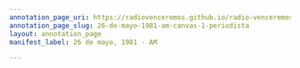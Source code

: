 ```yaml
---
annotation_page_uri: https://radiovenceremos.github.io/radio-venceremos-espanol/annotations/26-de-mayo-1981-am-canvas-1-periodista.json
annotation_page_slug: 26-de-mayo-1981-am-canvas-1-periodista
layout: annotation_page
manifest_label: 26 de mayo, 1981 - AM

---
```

